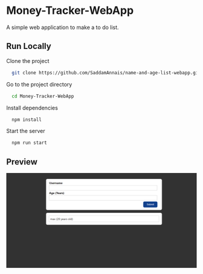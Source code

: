 
# Money-Tracker-WebApp

A simple web application to make a to do list.

## Run Locally

Clone the project

```bash
  git clone https://github.com/SaddamAnnais/name-and-age-list-webapp.git
```

Go to the project directory

```bash
  cd Money-Tracker-WebApp
```

Install dependencies

```bash
  npm install
```

Start the server

```bash
  npm run start
```


## Preview

![App Screenshot](https://raw.githubusercontent.com/SaddamAnnais/name-and-age-list-webapp/main/public/preview.png)

